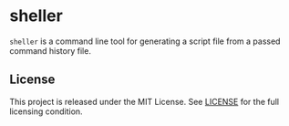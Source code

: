 # sheller

`sheller` is a command line tool for generating a script file from a passed command history file.

## License

This project is released under the MIT License.
See [LICENSE](https://github.com/neuromeow/sheller/blob/master/LICENSE) for the full licensing condition.
